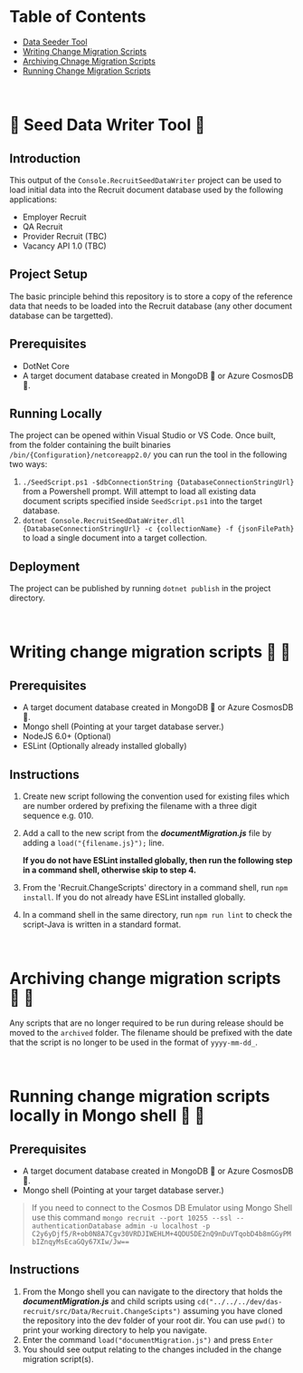 # Table of Contents
* [Data Seeder Tool](#user-content-seedDataWriterTool)
* [Writing Change Migration Scripts](#user-content-authoringChangeMigrationScripts)
* [Archiving Chnage Migration Scripts](#archivingChangeMigrationScripts)
* [Running Change Migration Scripts](#user-content-runningChangeMigrationScripts)

&nbsp;

# :leaves: Seed Data Writer Tool :rocket: <a name="seedDataWriterTool">&nbsp;</a>

## Introduction

This output of the `Console.RecruitSeedDataWriter` project can be used to load initial data into the Recruit document database used by the following applications:
- Employer Recruit
- QA Recruit
- Provider Recruit (TBC)
- Vacancy API 1.0 (TBC)

## Project Setup

The basic principle behind this repository is to store a copy of the reference data that needs to be loaded into the Recruit database (any other document database can be targetted).

## Prerequisites

- DotNet Core
- A target document database created in MongoDB :leaves: or Azure CosmosDB :rocket:.

## Running Locally

The project can be opened within Visual Studio or VS Code. Once built, from the folder containing the built binaries `/bin/{Configuration}/netcoreapp2.0/` you can run the tool in the following two ways:
1. `./SeedScript.ps1 -$dbConnectionString {DatabaseConnectionStringUrl}` from a Powershell prompt. Will attempt to load all existing data document scripts specified inside `SeedScript.ps1` into the target database.
2. `dotnet Console.RecruitSeedDataWriter.dll {DatabaseConnectionStringUrl} -c {collectionName} -f {jsonFilePath}` to load a single document into a target collection.

## Deployment

The project can be published by running `dotnet publish` in the project directory.

&nbsp;

# Writing change migration scripts :leaves: :scroll: <a name="authoringChangeMigrationScripts"></a>

## Prerequisites

- A target document database created in MongoDB :leaves: or Azure CosmosDB :rocket:.
- Mongo shell (Pointing at your target database server.)
- NodeJS 6.0+ (Optional)
- ESLint (Optionally already installed globally)

## Instructions

1. Create new script following the convention used for existing files which are number ordered by prefixing the filename with a three digit sequence e.g. 010.
2. Add a call to the new script from the **_documentMigration.js_** file by adding a `load("{filename.js}");` line.

   **If you do not have ESLint installed globally, then run the following step in a command shell, otherwise skip to step 4.**
3. From the 'Recruit.ChangeScripts' directory in a command shell, run `npm install`. If you do not already have ESLint installed globally.
4. In a command shell in the same directory, run `npm run lint` to check the script-Java is written in a standard format.

&nbsp;

# Archiving change migration scripts :leaves: :scroll: <a name="archivingChangeMigrationScripts"></a>

Any scripts that are no longer required to be run during release should be moved to the `archived` folder. The filename should be prefixed with the date that the script is no longer to be used in the format of `yyyy-mm-dd_`.

&nbsp;

# Running change migration scripts locally in Mongo shell :leaves: :shell: <a name="runningChangeMigrationScripts"></a>

## Prerequisites

- A target document database created in MongoDB :leaves: or Azure CosmosDB :rocket:.
- Mongo shell (Pointing at your target database server.)

> If you need to connect to the Cosmos DB Emulator using Mongo Shell use this command
`mongo recruit --port 10255 --ssl --authenticationDatabase admin -u localhost -p C2y6yDjf5/R+ob0N8A7Cgv30VRDJIWEHLM+4QDU5DE2nQ9nDuVTqobD4b8mGGyPMbIZnqyMsEcaGQy67XIw/Jw==`

## Instructions

1. From the Mongo shell you can navigate to the directory that holds the **_documentMigration.js_** and child scripts using `cd("../../../dev/das-recruit/src/Data/Recruit.ChangeScipts")` assuming you have cloned the repository into the dev folder of your root dir. You can use `pwd()` to print your working directory to help you navigate.
2. Enter the command `load("documentMigration.js")` and press `Enter`
3. You should see output relating to the changes included in the change migration script(s).
